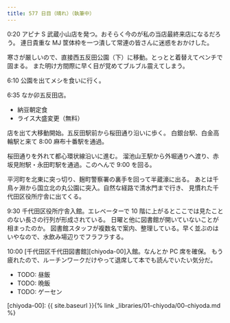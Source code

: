 ```yaml
---
title: 577 日目（晴れ）（執筆中）
---
```


0:20 アピナ S 武蔵小山店を発つ。おそらく今のが私の当店最終来店になるだろう。
連日貴重な MJ 筐体枠を一つ潰して常連の皆さんに迷惑をおかけした。

寒さが厳しいので、直接西五反田公園（下）に移動。とっとと着替えてベンチで固まる。
また明け方間際に早く目が覚めてブルブル震えてしまう。

6:10 公園を出てメシを食いに行く。

6:35 なか卯五反田店。
* 納豆朝定食
* ライス大盛変更（無料）

店を出て大移動開始。五反田駅前から桜田通り沿いに歩く。
白銀台駅、白金高輪駅と来て 8:00 麻布十番駅を通過。

桜田通りを外れて都心環状線沿いに進む。
溜池山王駅から外堀通りへ渡り、赤坂見附駅・永田町駅を通過。このへんで 9:00 を回る。

平河町を北東に突っ切り、麹町警察署の裏手を回って半蔵濠に出る。
あとは千鳥ヶ淵から国立北の丸公園に突入。自然な経路で清水門まで行き、
見慣れた千代田区役所庁舎に出てくる。

9:30 千代田区役所庁舎入館。エレベーターで 10 階に上がるとここでは見たことのない長さの行列が形成されている。
日曜と他に図書館が開いていないことが相まったのか。
図書館スタッフが複数名で案内、整理している。早く並ぶのはいやなので、水飲み場辺りでフラフラする。

10:00 [千代田区千代田図書館][chiyoda-00]入館。なんとか PC 席を確保。
もう疲れたので、ルーチンワークだけやって退席して本でも読んでいたい気分だ。

* TODO: 昼飯
* TODO: 晩飯
* TODO: ゲーセン

[chiyoda-00]: {{ site.baseurl }}{% link _libraries/01-chiyoda/00-chiyoda.md %}
